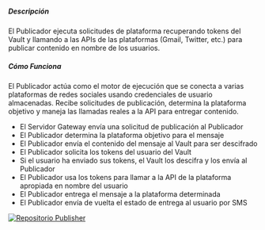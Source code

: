 ##### Descripción

El Publicador ejecuta solicitudes de plataforma recuperando tokens del Vault y llamando a las APIs de las plataformas (Gmail, Twitter, etc.) para publicar contenido en nombre de los usuarios.

##### Cómo Funciona

El Publicador actúa como el motor de ejecución que se conecta a varias plataformas de redes sociales usando credenciales de usuario almacenadas. Recibe solicitudes de publicación, determina la plataforma objetivo y maneja las llamadas reales a la API para entregar contenido.

- El Servidor Gateway envía una solicitud de publicación al Publicador
- El Publicador determina la plataforma objetivo para el mensaje
- El Publicador envía el contenido del mensaje al Vault para ser descifrado
- El Publicador solicita los tokens del usuario del Vault
- Si el usuario ha enviado sus tokens, el Vault los descifra y los envía al Publicador
- El Publicador usa los tokens para llamar a la API de la plataforma apropiada en nombre del usuario
- El Publicador entrega el mensaje a la plataforma determinada
- El Publicador envía de vuelta el estado de entrega al usuario por SMS

[![Repositorio Publisher](https://img.shields.io/badge/🚀_Publisher-Repository-green?style=for-the-badge&logo=github)](https://github.com/smswithoutborders/RelaySMS-Publisher)
